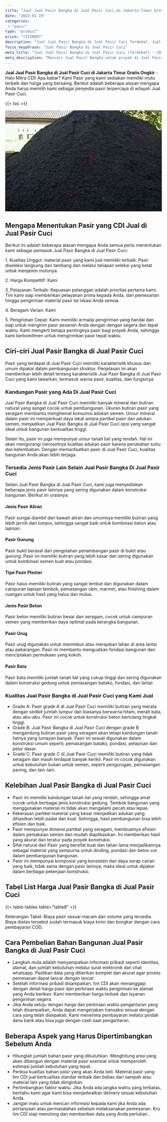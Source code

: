 ```yaml
---
title: "Jual Jual Pasir Bangka di Jual Pasir Cuci di Jakarta Timur Gratis Ongkir"
date: "2023-01-19"
categories:
 - "pasir"
type: "product"
price: "[315000]"
description: "Jual Jual Pasir Bangka di Jual Pasir Cuci Terdekat. Jual Pasir Bangka ini sering digunakan dalam proyek konstruksi sebagai bahan campuran yang berkualitas dan bersih. Hubungi kami untuk informasi lebih lanjut."
focus_keyphrase: "Jual Pasir Bangka di Jual Pasir Cuci"
meta_title: "Jual Jual Pasir Bangka di Jual Pasir Cuci [Terdekat] - CDI"
meta_description: "Mencari Jual Pasir Bangka untuk proyek di Jual Pasir Cuci? Kami memiliki Jual Pasir Bangka berkualitas untuk material adukan. Dapatkan penawaran terbaik sekarang."
---
```


**Jual Jual Pasir Bangka di Jual Pasir Cuci di Jakarta Timur Gratis Ongkir** - Halo Mitra CDI! Apa kabar? Kami Pasir yang kami sediakan memiliki mutu terbaik dan harga yang bersaing. Berikut adalah beberapa alasan mengapa Anda harus memilih kami sebagai penyedia pasir terpercaya di wilayah Jual Pasir Cuci.

{{< toc >}}

![Jual Jual Pasir Bangka di Jual Pasir Cuci di Jakarta Timur Gratis Ongkir](/images/pasir/pasir-bangunan-24.jpg)

## Mengapa Menentukan Pasir yang CDI Jual di Jual Pasir Cuci

Berikut ini adalah beberapa alasan mengapa Anda semua perlu menentukan kami sebagai pemasok Jual Pasir Bangka di Jual Pasir Cuci:

1\.  Kualitas Unggul: material pasir yang kami jual memiliki terbaik. Pasir diseleksi langsung dari tambang dan melalui tahapan seleksi yang ketat untuk menjamin mutunya.

2\.  Harga Kompetitif: Kami

3\.  Pelayanan Terbaik: Kepuasan pelanggan adalah prioritas pertama kami. Tim kami siap memberikan pelayanan prima kepada Anda, dari pemesanan hingga pengiriman material pasir ke lokasi Anda semua.

4\.  Beragam Varian: Kami

5\.  Pengiriman Cepat: Kami memiliki armada pengiriman yang handal dan siap untuk mengirim pasir pesanan Anda dengan dengan segera dan tepat waktu. Kami mengerti betapa pentingnya pasir bagi proyek Anda, sehingga kami berkomitmen untuk mengirimkan pasir tepat waktu.

## Ciri-ciri Jual Pasir Bangka di Jual Pasir Cuci

Pasir yang terdapat di Jual Pasir Cuci memiliki karakteristik khusus dan umum dipakai dalam pembangunan struktur. Penjelasan ini akan memberikan lebih detail tentang karakteristik Jual Pasir Bangka di Jual Pasir Cuci yang kami tawarkan, termasuk warna pasir, kualitas, dan fungsinya.

### Kandungan Pasir yang Ada Di Jual Pasir Cuci

Jual Pasir Bangka di Jual Pasir Cuci memiliki banyak mineral dan butiran natural yang sangat cocok untuk pembangunan. Ukuran butiran pasir yang seragam membantu menghemat konsumsi adukan semen. Unsur mineral dalam pasir ini memperkuat daya lekat antara partikel pasir dan adukan semen, menjadikan Jual Pasir Bangka di Jual Pasir Cuci opsi yang sangat ideal untuk bangunan berkualitas tinggi.

Selain itu, pasir ini juga mempunyai unsur tanah liat yang rendah. Hal ini akan mengurangi merosotnya kualitas adukan pasir karena perubahan suhu dan kelembaban. Dengan memanfaatkan pasir di Jual Pasir Cuci, kualitas bangunan Anda akan lebih terjaga.

### Tersedia Jenis Pasir Lain Selain Jual Pasir Bangka Di Jual Pasir Cuci

Selain Jual Pasir Bangka di Jual Pasir Cuci, kami juga menyediakan beberapa jenis pasir lainnya yang sering digunakan dalam konstruksi bangunan. Berikut ini uraianya:

#### Jenis Pasir Aliran

Pasir sungai diambil dari bawah aliran dan umumnya memiliki butiran yang lebih jernih dari lumpur, sehingga sangat baik untuk kombinasi beton atau lapisan.

#### Pasir Gunung

Pasir bukit berasal dari pengolahan penambangan pasir di bukit atau gunung. Pasir ini memiliki butiran yang lebih kasar dan sering digunakan untuk kombinasi semen kuat atau pondasi.

#### Tipe Pasir Plester

Pasir halus memiliki butiran yang sangat lembut dan digunakan dalam campuran lapisan tembok, pemasangan ubin, marmer, atau finishing dalam ruangan untuk hasil yang halus dan mulus.

#### Jenis Pasir Beton

Pasir beton memiliki butiran besar dan seragam, cocok untuk campuran semen yang memberikan daya optimal pada kerangka bangunan.

#### Pasir Urug

Pasir urug digunakan untuk menimbun atau merapikan lahan di area lantai atau pekarangan. Pasir ini membantu menguatkan fondasi bangunan dan menciptakan permukaan yang kokoh.

#### Pasir Bata

Pasir bata memiliki jumlah tanah liat yang cukup tinggi dan sering digunakan dalam konstruksi gedung untuk pemasangan batako, fondasi, dan lantai.

### Kualitas Jual Pasir Bangka di Jual Pasir Cuci yang Kami Jual

*   Grade A: Pasir grade A di Jual Pasir Cuci memiliki butiran yang merata dengan sedikit jumlah lumpur dan biasanya berwarna hitam, merah bata, atau abu-abu. Pasir ini cocok untuk konstruksi beton bertulang tingkat tinggi.
*   Grade B: Jual Pasir Bangka di Jual Pasir Cuci dengan grade B mengandung butiran pasir yang seragam akan tetapi kandungan tanah liatnya yang lumayan banyak. Pasir ini sesuai digunakan dalam konstruksi umum seperti; pemasangan batako, pondasi, pelapisan dan pelur dasar.
*   Grade C: Pasir grade C di Jual Pasir Cuci memiliki butiran yang tidak seragam dan masih terdapat banyak kerikil. Pasir ini cocok digunakan untuk kebutuhan bukan untuk semen, seperti pengurugan, pemasangan paving, dan lain-lain.

## Kelebihan Jual Pasir Bangka di Jual Pasir Cuci

*   Pasir ini memiliki kandungan tanah liat yang rendah, sehingga amat cocok untuk berbagai jenis konstruksi gedung. Tembok bangunan yang menggunakan material ini tidak akan mengalami pecah atau lepas.
*   Kekerasan partikel material yang besar menjadikan adukan yang dihasilkan lebih padat dan kuat. Sehingga, hasil pembangunan bisa lebih efisien dan baik.
*   Pasir mempunyai dimensi partikel yang seragam, membuatnya efisien dalam pemakaian semen dan mudah diaplikasikan. Ini memberikan hasil yang akurat dan teratur pada proyek konstruksi.
*   Sifat natural dari Pasir yang bersifat kuat dan tahan lama menjadikannya sebagai material yang sempurna untuk dinding, pondasi dan beton cor dalam pembangunan bangunan.
*   Pasir ini mempunyai komposisi yang konsisten dan daya serap cairan yang baik, tidak sama dengan pasir lainnya, maka ideal untuk dipakai dalam berbagai pekerjaan konstruksi.

## Tabel List Harga Jual Pasir Bangka di Jual Pasir Cuci

{{< table-tables table="table8" >}}

Keterangan Tabel: Biaya pasir sesuai macam dan volume yang tersedia. Biaya diatas tersebut sudah termasuk biaya kirim dan bongkar dengan cara pembayaran COD.

## Cara Pembelian Bahan Bangunan Jual Pasir Bangka di Jual Pasir Cuci

*   Langkah mula adalah menyampaikan informasi pribadi seperti identitas, alamat, dan jumlah kebutuhan melalui surat elektronik dan chat whatsapp. Pastikan data yang diberikan komplet dan akurat agar proses pemesanan dapat lancar dengan lancar.
*   Setelah informasi pribadi disampaikan, tim CDI akan menanggapi dengan detail harga pasir dan perkiraan waktu pengiriman ke alamat yang Anda berikan. Kami memberikan harga terbaik dan layanan pengiriman segera.
*   Jika Anda setuju dengan harga dan perkiraan waktu pengantaran yang telah disampaikan, Anda dapat mengerjakan transaksi sesuai dengan cara yang telah disepakati. Kami menerima pembayaran melalui pindah dana bank atau bisa juga dengan cash saat pengantaran.

## Beberapa Aspek yang Harus Dipertimbangkan Sebelum Anda

*   Hitunglah jumlah bahan pasir yang dibutuhkan. Menghitung area yang akan dibangun dengan material pasir esensial untuk memperoleh estimasi jumlah kebutuhan yang tepat.
*   Periksa kualitas bahan pasir yang akan Anda beli. Material pasir yang tim CDI jual berkualitas standar terbaik dan bebas dari sampah atau material lain yang tidak diinginkan.
*   Pertimbangkan faktor waktu. Jika Anda ada jangka waktu yang terbatas, beritahu kami agar kami bisa menjadwalkan delivery sesuai kebutuhan Anda.
*   Jangan malu untuk mencari informasi kepada kami jika Anda ada pertanyaan atau permasalahan sebelum melaksanakan pemesanan. Kru tim CDI siap menolong dan memberikan data yang Anda perlukan..